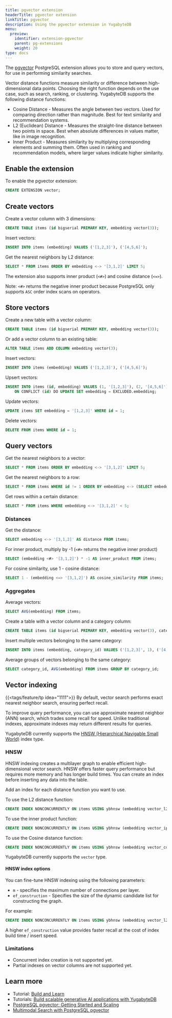 ```yaml
---
title: pgvector extension
headerTitle: pgvector extension
linkTitle: pgvector
description: Using the pgvector extension in YugabyteDB
menu:
  preview:
    identifier: extension-pgvector
    parent: pg-extensions
    weight: 20
type: docs
---
```


The [pgvector](https://github.com/pgvector/pgvector) PostgreSQL extension allows you to store and query vectors, for use in performing similarity searches.

Vector distance functions measure similarity or difference between high-dimensional data points. Choosing the right function depends on the use case, such as search, ranking, or clustering. YugabyteDB supports the following distance functions:

- Cosine Distance - Measures the angle between two vectors. Used for comparing direction rather than magnitude. Best for text similarity and recommendation systems.
- L2 (Euclidean) Distance - Measures the straight-line distance between two points in space. Best when absolute differences in values matter, like in image recognition.
- Inner Product - Measures similarity by multiplying corresponding elements and summing them. Often used in ranking and recommendation models, where larger values indicate higher similarity.

## Enable the extension

To enable the pgvector extension:

```sql
CREATE EXTENSION vector;
```

## Create vectors

Create a vector column with 3 dimensions:

```sql
CREATE TABLE items (id bigserial PRIMARY KEY, embedding vector(3));
```

Insert vectors:

```sql
INSERT INTO items (embedding) VALUES ('[1,2,3]'), ('[4,5,6]');
```

Get the nearest neighbors by L2 distance:

```sql
SELECT * FROM items ORDER BY embedding <-> '[3,1,2]' LIMIT 5;
```

The extension also supports inner product (`<#>`) and cosine distance (`<=>`).

Note: `<#>` returns the negative inner product because PostgreSQL only supports `ASC` order index scans on operators.

## Store vectors

Create a new table with a vector column:

```sql
CREATE TABLE items (id bigserial PRIMARY KEY, embedding vector(3));
```

Or add a vector column to an existing table:

```sql
ALTER TABLE items ADD COLUMN embedding vector(3);
```

Insert vectors:

```sql
INSERT INTO items (embedding) VALUES ('[1,2,3]'), ('[4,5,6]');
```

Upsert vectors:

```sql
INSERT INTO items (id, embedding) VALUES (1, '[1,2,3]'), (2, '[4,5,6]')
    ON CONFLICT (id) DO UPDATE SET embedding = EXCLUDED.embedding;
```

Update vectors:

```sql
UPDATE items SET embedding = '[1,2,3]' WHERE id = 1;
```

Delete vectors:

```sql
DELETE FROM items WHERE id = 1;
```

## Query vectors

Get the nearest neighbors to a vector:

```sql
SELECT * FROM items ORDER BY embedding <-> '[3,1,2]' LIMIT 5;
```

Get the nearest neighbors to a row:

```sql
SELECT * FROM items WHERE id != 1 ORDER BY embedding <-> (SELECT embedding FROM items WHERE id = 1) LIMIT 5;
```

Get rows within a certain distance:

```sql
SELECT * FROM items WHERE embedding <-> '[3,1,2]' < 5;
```

<!--Note: Combine with `ORDER BY` and `LIMIT` to use an index.-->

### Distances

Get the distance:

```sql
SELECT embedding <-> '[3,1,2]' AS distance FROM items;
```

For inner product, multiply by -1 (`<#>` returns the negative inner product)

```sql
SELECT (embedding <#> '[3,1,2]') * -1 AS inner_product FROM items;
```

For cosine similarity, use 1 - cosine distance:

```sql
SELECT 1 - (embedding <=> '[3,1,2]') AS cosine_similarity FROM items;
```

### Aggregates

Average vectors:

```sql
SELECT AVG(embedding) FROM items;
```

Create a table with a vector column and a category column:

```sql
CREATE TABLE items (id bigserial PRIMARY KEY, embedding vector(3), category_id int);
```

Insert multiple vectors belonging to the same category:

```sql
INSERT INTO items (embedding, category_id) VALUES ('[1,2,3]', 1), ('[4,5,6]', 2), ('[3,4,5]', 1), ('[2,3,4]', 2);
```

Average groups of vectors belonging to the same category:

```sql
SELECT category_id, AVG(embedding) FROM items GROUP BY category_id;
```

## Vector indexing

{{<tags/feature/tp idea="1111">}} By default, vector search performs exact nearest neighbor search, ensuring perfect recall.

To improve query performance, you can use approximate nearest neighbor (ANN) search, which trades some recall for speed. Unlike traditional indexes, approximate indexes may return different results for queries.

YugabyteDB currently supports the [HNSW (Hierarchical Navigable Small World)](https://github.com/pgvector/pgvector?tab=readme-ov-file#hnsw) index type.

### HNSW

HNSW indexing creates a multilayer graph to enable efficient high-dimensional vector search. HNSW offers faster query performance but requires more memory and has longer build times. You can create an index before inserting any data into the table.

Add an index for each distance function you want to use.

To use the L2 distance function:

```sql
CREATE INDEX NONCONCURRENTLY ON items USING ybhnsw (embedding vector_l2_ops);
```

To use the inner product function:

```sql
CREATE INDEX NONCONCURRENTLY ON items USING ybhnsw (embedding vector_ip_ops);
```

To use the Cosine distance function:

```sql
CREATE INDEX NONCONCURRENTLY ON items USING ybhnsw (embedding vector_cosine_ops);
```

YugabyteDB currently supports the `vector` type.

#### HNSW index options

You can fine-tune HNSW indexing using the following parameters:

- `m` - specifies the maximum number of connections per layer.
- `ef_construction` - Specifies the size of the dynamic candidate list for constructing the graph.

For example:

```sql
CREATE INDEX NONCONCURRENTLY ON items USING ybhnsw (embedding vector_l2_ops) WITH (m = 16, ef_construction = 128);
```

A higher `ef_construction` value provides faster recall at the cost of index build time / insert speed.

### Limitations

- Concurrent index creation is not supported yet.
- Partial indexes on vector columns are not supported yet.

## Learn more

- Tutorial: [Build and Learn](/preview/tutorials/build-and-learn/)
- Tutorials: [Build scalable generative AI applications with YugabyteDB](/preview/tutorials/ai/)
- [PostgreSQL pgvector: Getting Started and Scaling](https://www.yugabyte.com/blog/postgresql-pgvector-getting-started/)
- [Multimodal Search with PostgreSQL pgvector](https://www.yugabyte.com/blog/postgresql-pgvector-multimodal-search/)
